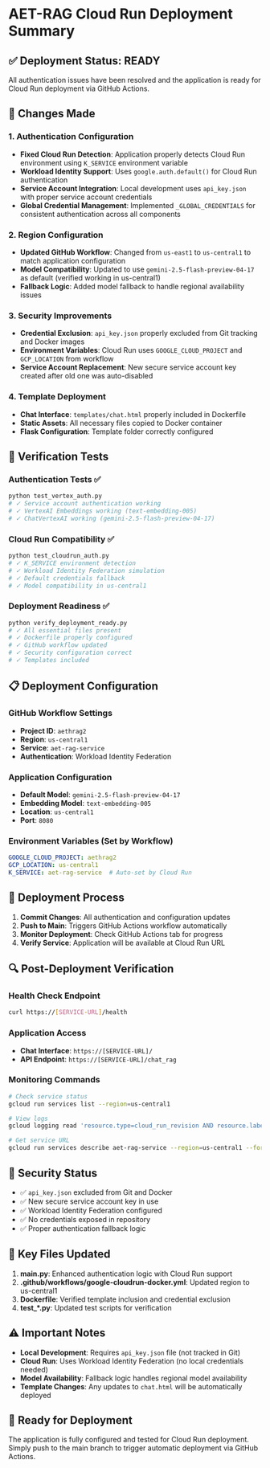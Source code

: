 # AET-RAG Cloud Run Deployment Summary

## ✅ Deployment Status: READY

All authentication issues have been resolved and the application is ready for Cloud Run deployment via GitHub Actions.

## 🔧 Changes Made

### 1. Authentication Configuration
- **Fixed Cloud Run Detection**: Application properly detects Cloud Run environment using `K_SERVICE` environment variable
- **Workload Identity Support**: Uses `google.auth.default()` for Cloud Run authentication
- **Service Account Integration**: Local development uses `api_key.json` with proper service account credentials
- **Global Credential Management**: Implemented `_GLOBAL_CREDENTIALS` for consistent authentication across all components

### 2. Region Configuration
- **Updated GitHub Workflow**: Changed from `us-east1` to `us-central1` to match application configuration
- **Model Compatibility**: Updated to use `gemini-2.5-flash-preview-04-17` as default (verified working in us-central1)
- **Fallback Logic**: Added model fallback to handle regional availability issues

### 3. Security Improvements
- **Credential Exclusion**: `api_key.json` properly excluded from Git tracking and Docker images
- **Environment Variables**: Cloud Run uses `GOOGLE_CLOUD_PROJECT` and `GCP_LOCATION` from workflow
- **Service Account Replacement**: New secure service account key created after old one was auto-disabled

### 4. Template Deployment
- **Chat Interface**: `templates/chat.html` properly included in Dockerfile
- **Static Assets**: All necessary files copied to Docker container
- **Flask Configuration**: Template folder correctly configured

## 🧪 Verification Tests

### Authentication Tests ✅
```bash
python test_vertex_auth.py
# ✓ Service account authentication working
# ✓ VertexAI Embeddings working (text-embedding-005)
# ✓ ChatVertexAI working (gemini-2.5-flash-preview-04-17)
```

### Cloud Run Compatibility ✅
```bash
python test_cloudrun_auth.py
# ✓ K_SERVICE environment detection
# ✓ Workload Identity Federation simulation
# ✓ Default credentials fallback
# ✓ Model compatibility in us-central1
```

### Deployment Readiness ✅
```bash
python verify_deployment_ready.py
# ✓ All essential files present
# ✓ Dockerfile properly configured
# ✓ GitHub workflow updated
# ✓ Security configuration correct
# ✓ Templates included
```

## 📋 Deployment Configuration

### GitHub Workflow Settings
- **Project ID**: `aethrag2`
- **Region**: `us-central1`
- **Service**: `aet-rag-service`
- **Authentication**: Workload Identity Federation

### Application Configuration
- **Default Model**: `gemini-2.5-flash-preview-04-17`
- **Embedding Model**: `text-embedding-005`
- **Location**: `us-central1`
- **Port**: `8080`

### Environment Variables (Set by Workflow)
```yaml
GOOGLE_CLOUD_PROJECT: aethrag2
GCP_LOCATION: us-central1
K_SERVICE: aet-rag-service  # Auto-set by Cloud Run
```

## 🚀 Deployment Process

1. **Commit Changes**: All authentication and configuration updates
2. **Push to Main**: Triggers GitHub Actions workflow automatically
3. **Monitor Deployment**: Check GitHub Actions tab for progress
4. **Verify Service**: Application will be available at Cloud Run URL

## 🔍 Post-Deployment Verification

### Health Check Endpoint
```bash
curl https://[SERVICE-URL]/health
```

### Application Access
- **Chat Interface**: `https://[SERVICE-URL]/`
- **API Endpoint**: `https://[SERVICE-URL]/chat_rag`

### Monitoring Commands
```bash
# Check service status
gcloud run services list --region=us-central1

# View logs
gcloud logging read 'resource.type=cloud_run_revision AND resource.labels.service_name=aet-rag-service' --limit=50

# Get service URL
gcloud run services describe aet-rag-service --region=us-central1 --format='value(status.url)'
```

## 🔐 Security Status

- ✅ `api_key.json` excluded from Git and Docker
- ✅ New secure service account key in use
- ✅ Workload Identity Federation configured
- ✅ No credentials exposed in repository
- ✅ Proper authentication fallback logic

## 📝 Key Files Updated

1. **main.py**: Enhanced authentication logic with Cloud Run support
2. **.github/workflows/google-cloudrun-docker.yml**: Updated region to us-central1
3. **Dockerfile**: Verified template inclusion and credential exclusion
4. **test_*.py**: Updated test scripts for verification

## ⚠️ Important Notes

- **Local Development**: Requires `api_key.json` file (not tracked in Git)
- **Cloud Run**: Uses Workload Identity Federation (no local credentials needed)
- **Model Availability**: Fallback logic handles regional model availability
- **Template Changes**: Any updates to `chat.html` will be automatically deployed

## 🎯 Ready for Deployment

The application is fully configured and tested for Cloud Run deployment. Simply push to the main branch to trigger automatic deployment via GitHub Actions. 